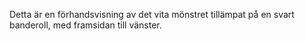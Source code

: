 Detta är en förhandsvisning av det vita mönstret tillämpat på en svart banderoll, med framsidan till vänster.